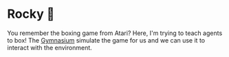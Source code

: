 # Rocky 🥊

You remember the boxing game from Atari? Here, I'm trying to teach agents to box!
The [Gymnasium](https://gymnasium.farama.org/environments/atari/boxing/) simulate the game for us and we can use it to interact with the environment.
